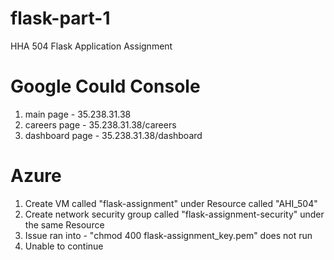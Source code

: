 # flask-part-1
HHA 504 Flask Application Assignment

# Google Could Console
1. main page - 35.238.31.38
2. careers page - 35.238.31.38/careers
3. dashboard page - 35.238.31.38/dashboard

# Azure
1. Create VM called "flask-assignment" under Resource called "AHI_504"
2. Create network security group called "flask-assignment-security" under the same Resource
3. Issue ran into - "chmod 400 flask-assignment_key.pem" does not run 
4. Unable to continue

